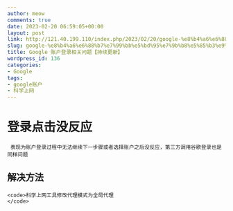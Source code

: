 ```yaml
---
author: meow
comments: true
date: 2023-02-20 06:59:05+00:00
layout: post
link: http://121.40.199.110/index.php/2023/02/20/google-%e8%b4%a6%e6%88%b7%e7%99%bb%e5%bd%95%e7%9b%b8%e5%85%b3%e9%97%ae%e9%a2%98%e3%80%90%e6%8c%81%e7%bb%ad%e6%9b%b4%e6%96%b0%e3%80%91/
slug: google-%e8%b4%a6%e6%88%b7%e7%99%bb%e5%bd%95%e7%9b%b8%e5%85%b3%e9%97%ae%e9%a2%98%e3%80%90%e6%8c%81%e7%bb%ad%e6%9b%b4%e6%96%b0%e3%80%91
title: Google 账户登录相关问题【持续更新】
wordpress_id: 136
categories:
- Google
tags:
- google账户
- 科学上网
---
```


# 登录点击没反应



     表现为账户登录过程中无法继续下一步骤或者选择账户之后没反应，第三方调用谷歌登录也是同样问题



## 解决方法




    
    <code>科学上网工具修改代理模式为全局代理
    </code>
